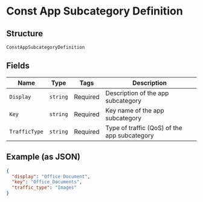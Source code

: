 
# Const App Subcategory Definition

## Structure

`ConstAppSubcategoryDefinition`

## Fields

| Name | Type | Tags | Description |
|  --- | --- | --- | --- |
| `Display` | `string` | Required | Description of the app subcategory |
| `Key` | `string` | Required | Key name of the app subcategory |
| `TrafficType` | `string` | Required | Type of traffic (QoS) of the app subcategory |

## Example (as JSON)

```json
{
  "display": "Office Document",
  "key": "Office_Documents",
  "traffic_type": "Images"
}
```

